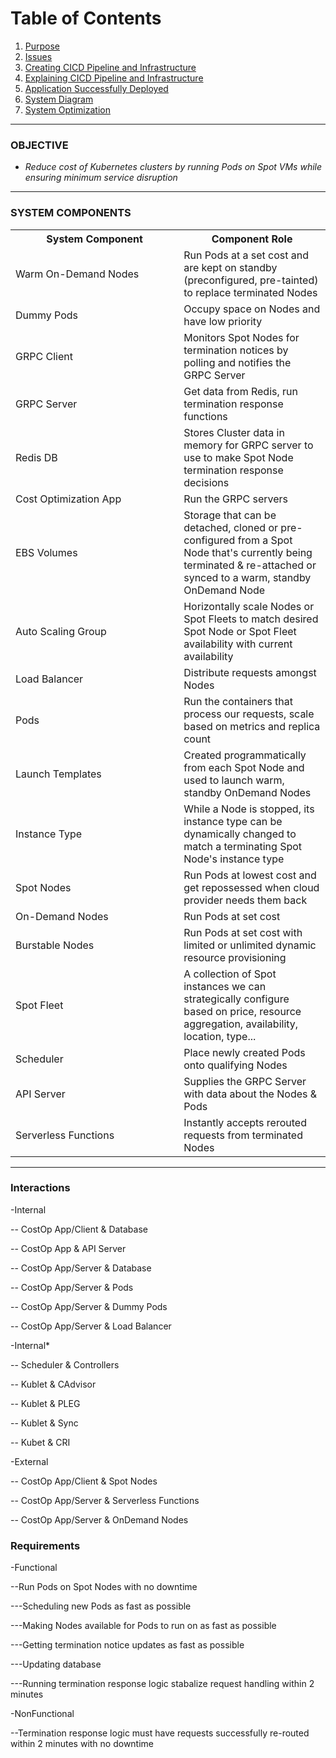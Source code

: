 # Table of Contents
1. [Purpose](#purpose)
2. [Issues](#issues)
3. [Creating CICD Pipeline and Infrastructure](#create-cicd-pipeline-and-infrastructure)
4. [Explaining CICD Pipeline and Infrastructure](#cicd-pipeline-and-infrastructure-explanation)
5. [Application Successfully Deployed](#successful-deployment)
6. [System Diagram](#system-diagram)
7. [System Optimization](#system-optimization)

---


### OBJECTIVE
* _Reduce cost of Kubernetes clusters by running Pods on Spot VMs while ensuring minimum service disruption_

---

### SYSTEM COMPONENTS

<table>
  <tr>
    <th style="width: 400px;">System Component</th>
    <th style="width: 300px;">Component Role</th>
  </tr>
  <tr>
    <td>Warm On-Demand Nodes</td>
    <td>Run Pods at a set cost and are kept on standby (preconfigured, pre-tainted) to replace terminated Nodes</td>
  </tr>
  <tr>
    <td>Dummy Pods</td>
    <td>Occupy space on Nodes and have low priority</td>
  </tr>
  <tr>
    <td>GRPC Client</td>
    <td>Monitors Spot Nodes for termination notices by polling and notifies the GRPC Server</td>
  </tr>
  <tr>
    <td>GRPC Server</td>
    <td>Get data from Redis, run termination response functions</td>
  </tr>
  <tr>
    <td>Redis DB</td>
    <td>Stores Cluster data in memory for GRPC server to use to make Spot Node termination response decisions</td>
  </tr>
  <tr>
    <td>Cost Optimization App</td>
    <td>Run the GRPC servers</td>
  </tr>
  <tr>
    <td>EBS Volumes</td>
    <td>Storage that can be detached, cloned or pre-configured from a Spot Node that's currently being terminated & re-attached or synced to a warm, standby OnDemand Node</td>
  </tr>
  <tr>
    <td>Auto Scaling Group</td>
    <td>Horizontally scale Nodes or Spot Fleets to match desired Spot Node or Spot Fleet availability with current availability</td>
  </tr>
  <tr>
    <td>Load Balancer</td>
    <td>Distribute requests amongst Nodes</td>
  </tr>
  <tr>
    <td>Pods</td>
    <td>Run the containers that process our requests, scale based on metrics and replica count</td>
  </tr>
  <tr>
    <td>Launch Templates</td>
    <td>Created programmatically from each Spot Node and used to launch warm, standby OnDemand Nodes</td>
  </tr>
  <tr>
    <td>Instance Type</td>
    <td>While a Node is stopped, its instance type can be dynamically changed to match a terminating Spot Node's instance type</td>
  </tr>
  <tr>
    <td>Spot Nodes</td>
    <td>Run Pods at lowest cost and get repossessed when cloud provider needs them back</td>
  </tr>
  <tr>
    <td>On-Demand Nodes</td>
    <td>Run Pods at set cost</td>
  </tr>
  <tr>
    <td>Burstable Nodes</td>
    <td>Run Pods at set cost with limited or unlimited dynamic resource provisioning</td>
  </tr>
  <tr>
    <td>Spot Fleet</td>
    <td>A collection of Spot instances we can strategically configure based on price, resource aggregation, availability, location, type...</td>
  </tr>
  <tr>
    <td>Scheduler</td>
    <td>Place newly created Pods onto qualifying Nodes</td>
  </tr>
  <tr>
    <td>API Server</td>
    <td>Supplies the GRPC Server with data about the Nodes & Pods</td>
  </tr>
  <tr>
    <td>Serverless Functions</td>
    <td>Instantly accepts rerouted requests from terminated Nodes</td>
  </tr>
</table>


---

### Interactions
-Internal

-- CostOp App/Client & Database

-- CostOp App & API Server

-- CostOp App/Server & Database

-- CostOp App/Server & Pods

-- CostOp App/Server & Dummy Pods

-- CostOp App/Server & Load Balancer

-Internal*

-- Scheduler & Controllers

-- Kublet & CAdvisor

-- Kublet & PLEG

-- Kublet & Sync

-- Kubet & CRI

-External

-- CostOp App/Client & Spot Nodes

-- CostOp App/Server & Serverless Functions

-- CostOp App/Server & OnDemand Nodes

### Requirements

-Functional

--Run Pods on Spot Nodes with no downtime

---Scheduling new Pods as fast as possible

---Making Nodes available for Pods to run on as fast as possible

---Getting termination notice updates as fast as possible

---Updating database

---Running termination response logic stabalize request handling within 2 minutes

-NonFunctional

--Termination response logic must have requests successfully re-routed within 2 minutes with no downtime 

